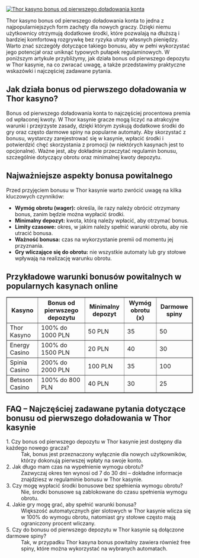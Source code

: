 [![Thor kasyno bonus od pierwszego doładowania konta](https://123-caf.pages.dev/gitsignup.png)](https://vrmoo.ru/Bt82HjjY)

<div>Thor kasyno bonus od pierwszego doładowania konta to jedna z najpopularniejszych form zachęty dla nowych graczy. Dzięki niemu użytkownicy otrzymują dodatkowe środki, które pozwalają na dłuższą i bardziej komfortową rozgrywkę bez ryzyka utraty własnych pieniędzy. Warto znać szczegóły dotyczące takiego bonusu, aby w pełni wykorzystać jego potencjał oraz uniknąć typowych pułapek regulaminowych. W poniższym artykule przybliżymy, jak działa bonus od pierwszego depozytu w Thor kasynie, na co zwracać uwagę, a także przedstawimy praktyczne wskazówki i najczęściej zadawane pytania.</div>  <h2>Jak działa bonus od pierwszego doładowania w Thor kasyno?</h2> <div>Bonus od pierwszego doładowania konta to najczęściej procentowa premia od wpłaconej kwoty. W Thor kasynie gracze mogą liczyć na atrakcyjne warunki i przejrzyste zasady, dzięki którym zyskują dodatkowe środki do gry oraz często darmowe spiny na popularne automaty. Aby skorzystać z bonusu, wystarczy zarejestrować się w kasynie, wpłacić środki i potwierdzić chęć skorzystania z promocji (w niektórych kasynach jest to opcjonalne). Ważne jest, aby dokładnie przeczytać regulamin bonusu, szczególnie dotyczący obrotu oraz minimalnej kwoty depozytu.</div>  <h2>Najważniejsze aspekty bonusa powitalnego</h2> <div>Przed przyjęciem bonusu w Thor kasynie warto zwrócić uwagę na kilka kluczowych czynników:</div> <ul>   <li><strong>Wymóg obrotu (wager):</strong> określa, ile razy należy obrócić otrzymany bonus, zanim będzie można wypłacić środki.</li>   <li><strong>Minimalny depozyt:</strong> kwota, którą należy wpłacić, aby otrzymać bonus.</li>   <li><strong>Limity czasowe:</strong> okres, w jakim należy spełnić warunki obrotu, aby nie utracić bonusa.</li>   <li><strong>Ważność bonusa:</strong> czas na wykorzystanie premii od momentu jej przyznania.</li>   <li><strong>Gry wliczające się do obrotu:</strong> nie wszystkie automaty lub gry stołowe wpływają na realizację warunku obrotu.</li> </ul>  <h2>Przykładowe warunki bonusów powitalnych w popularnych kasynach online</h2> <table border="1" cellpadding="5" cellspacing="0">   <thead>     <tr>       <th>Kasyno</th>       <th>Bonus od pierwszego depozytu</th>       <th>Minimalny depozyt</th>       <th>Wymóg obrotu (x)</th>       <th>Darmowe spiny</th>     </tr>   </thead>   <tbody>     <tr>       <td>Thor Kasyno</td>       <td>100% do 1000 PLN</td>       <td>50 PLN</td>       <td>35</td>       <td>50</td>     </tr>     <tr>       <td>Energy Casino</td>       <td>100% do 1500 PLN</td>       <td>20 PLN</td>       <td>40</td>       <td>30</td>     </tr>     <tr>       <td>Spinia Casino</td>       <td>200% do 2000 PLN</td>       <td>100 PLN</td>       <td>35</td>       <td>100</td>     </tr>     <tr>       <td>Betsson Casino</td>       <td>100% do 800 PLN</td>       <td>40 PLN</td>       <td>30</td>       <td>25</td>     </tr>   </tbody> </table>  <h2>FAQ – Najczęściej zadawane pytania dotyczące bonusu od pierwszego doładowania w Thor kasynie</h2> <dl>   <dt>1. Czy bonus od pierwszego depozytu w Thor kasynie jest dostępny dla każdego nowego gracza?</dt>   <dd>Tak, bonus jest przeznaczony wyłącznie dla nowych użytkowników, którzy dokonują pierwszej wpłaty na swoje konto.</dd>    <dt>2. Jak długo mam czas na wypełnienie wymogu obrotu?</dt>   <dd>Zazwyczaj okres ten wynosi od 7 do 30 dni – dokładne informacje znajdziesz w regulaminie bonusu w Thor kasynie.</dd>    <dt>3. Czy mogę wypłacić środki bonusowe bez spełnienia wymogu obrotu?</dt>   <dd>Nie, środki bonusowe są zablokowane do czasu spełnienia wymogu obrotu.</dd>    <dt>4. Jakie gry mogę grać, aby spełnić warunki bonusa?</dt>   <dd>Większość automatycznych gier slotowych w Thor kasynie wlicza się w 100% do wymogu obrotu, natomiast gry stołowe często mają ograniczony procent wliczany.</dd>    <dt>5. Czy do bonusu od pierwszego depozytu w Thor kasynie są dołączone darmowe spiny?</dt>   <dd>Tak, w przypadku Thor kasyna bonus powitalny zawiera również free spiny, które można wykorzystać na wybranych automatach.</dd> </dl> </div>